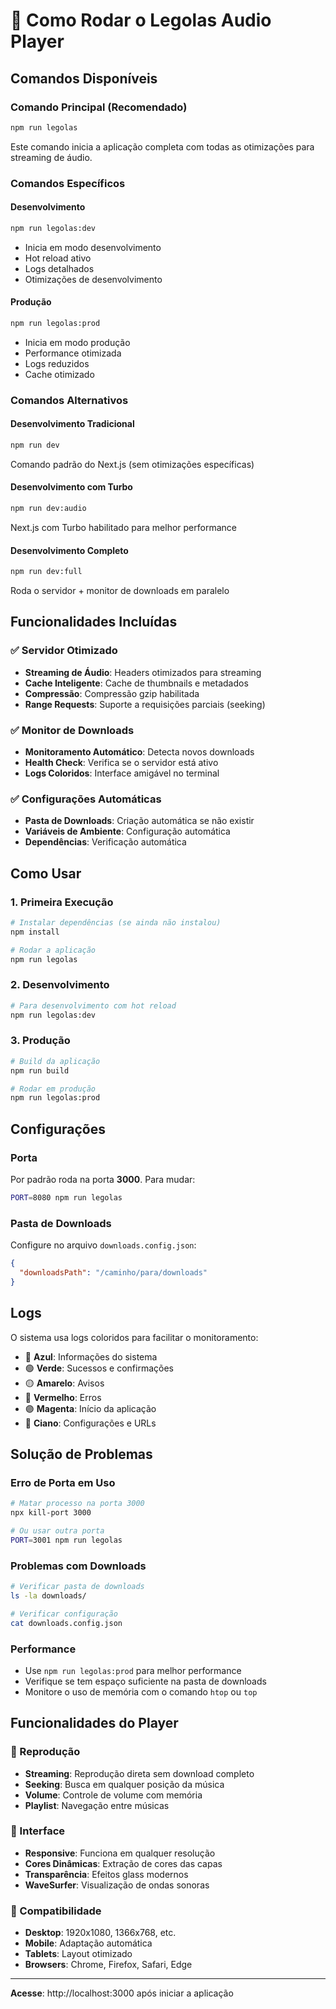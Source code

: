 # 🎵 Como Rodar o Legolas Audio Player

## Comandos Disponíveis

### Comando Principal (Recomendado)
```bash
npm run legolas
```
Este comando inicia a aplicação completa com todas as otimizações para streaming de áudio.

### Comandos Específicos

#### Desenvolvimento
```bash
npm run legolas:dev
```
- Inicia em modo desenvolvimento
- Hot reload ativo
- Logs detalhados
- Otimizações de desenvolvimento

#### Produção
```bash
npm run legolas:prod
```
- Inicia em modo produção
- Performance otimizada
- Logs reduzidos
- Cache otimizado

### Comandos Alternativos

#### Desenvolvimento Tradicional
```bash
npm run dev
```
Comando padrão do Next.js (sem otimizações específicas)

#### Desenvolvimento com Turbo
```bash
npm run dev:audio
```
Next.js com Turbo habilitado para melhor performance

#### Desenvolvimento Completo
```bash
npm run dev:full
```
Roda o servidor + monitor de downloads em paralelo

## Funcionalidades Incluídas

### ✅ Servidor Otimizado
- **Streaming de Áudio**: Headers otimizados para streaming
- **Cache Inteligente**: Cache de thumbnails e metadados
- **Compressão**: Compressão gzip habilitada
- **Range Requests**: Suporte a requisições parciais (seeking)

### ✅ Monitor de Downloads
- **Monitoramento Automático**: Detecta novos downloads
- **Health Check**: Verifica se o servidor está ativo
- **Logs Coloridos**: Interface amigável no terminal

### ✅ Configurações Automáticas
- **Pasta de Downloads**: Criação automática se não existir
- **Variáveis de Ambiente**: Configuração automática
- **Dependências**: Verificação automática

## Como Usar

### 1. Primeira Execução
```bash
# Instalar dependências (se ainda não instalou)
npm install

# Rodar a aplicação
npm run legolas
```

### 2. Desenvolvimento
```bash
# Para desenvolvimento com hot reload
npm run legolas:dev
```

### 3. Produção
```bash
# Build da aplicação
npm run build

# Rodar em produção
npm run legolas:prod
```

## Configurações

### Porta
Por padrão roda na porta **3000**. Para mudar:
```bash
PORT=8080 npm run legolas
```

### Pasta de Downloads
Configure no arquivo `downloads.config.json`:
```json
{
  "downloadsPath": "/caminho/para/downloads"
}
```

## Logs

O sistema usa logs coloridos para facilitar o monitoramento:

- 🔵 **Azul**: Informações do sistema
- 🟢 **Verde**: Sucessos e confirmações
- 🟡 **Amarelo**: Avisos
- 🔴 **Vermelho**: Erros
- 🟣 **Magenta**: Início da aplicação
- 🔷 **Ciano**: Configurações e URLs

## Solução de Problemas

### Erro de Porta em Uso
```bash
# Matar processo na porta 3000
npx kill-port 3000

# Ou usar outra porta
PORT=3001 npm run legolas
```

### Problemas com Downloads
```bash
# Verificar pasta de downloads
ls -la downloads/

# Verificar configuração
cat downloads.config.json
```

### Performance
- Use `npm run legolas:prod` para melhor performance
- Verifique se tem espaço suficiente na pasta de downloads
- Monitore o uso de memória com o comando `htop` ou `top`

## Funcionalidades do Player

### 🎵 Reprodução
- **Streaming**: Reprodução direta sem download completo
- **Seeking**: Busca em qualquer posição da música
- **Volume**: Controle de volume com memória
- **Playlist**: Navegação entre músicas

### 🎨 Interface
- **Responsive**: Funciona em qualquer resolução
- **Cores Dinâmicas**: Extração de cores das capas
- **Transparência**: Efeitos glass modernos
- **WaveSurfer**: Visualização de ondas sonoras

### 📱 Compatibilidade
- **Desktop**: 1920x1080, 1366x768, etc.
- **Mobile**: Adaptação automática
- **Tablets**: Layout otimizado
- **Browsers**: Chrome, Firefox, Safari, Edge

---

**Acesse**: http://localhost:3000 após iniciar a aplicação 
